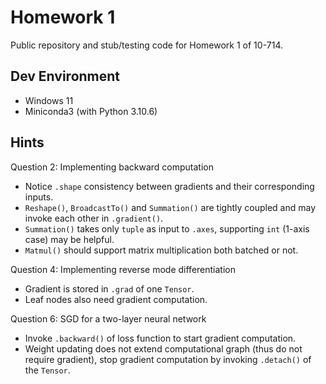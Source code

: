 # Homework 1
Public repository and stub/testing code for Homework 1 of 10-714.

## Dev Environment
- Windows 11
- Miniconda3 (with Python 3.10.6)

## Hints

Question 2: Implementing backward computation
- Notice `.shape` consistency between gradients and their corresponding inputs.
- `Reshape()`, `BroadcastTo()` and `Summation()` are tightly coupled and may invoke each other in `.gradient()`.
- `Summation()` takes only `tuple` as input to `.axes`, supporting `int` (1-axis case) may be helpful.
- `Matmul()` should support matrix multiplication both batched or not.

Question 4: Implementing reverse mode differentiation
- Gradient is stored in `.grad` of one `Tensor`.
- Leaf nodes also need gradient computation.

Question 6: SGD for a two-layer neural network
- Invoke `.backward()` of loss function to start gradient computation.
- Weight updating does not extend computational graph (thus do not require gradient), stop gradient computation by invoking `.detach()` of the `Tensor`.